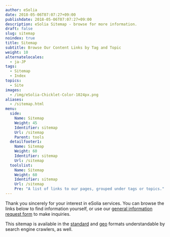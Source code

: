 ```yaml
---
author: eSolia
date: 2018-05-06T07:07:27+09:00
publishdate: 2018-05-06T07:07:27+09:00
description: eSolia Sitemap - browse for more information.
draft: false
slug: sitemap
noindex: true
title: Sitemap
subtitle: Browse Our Content Links by Tag and Topic
weight: 10
alternatelocales:
  - ja-JP
tags:
  - Sitemap
  - Index
topics:
  - Site
images:
  - /img/eSolia-Chicklet-Color-1024px.png
aliases:
  - /sitemap.html
menu:
  side:
    Name: Sitemap
    Weight: 45
    Identifier: sitemap
    Url: /sitemap
    Parent: tools
  detailfooter1:
    Name: Sitemap
    Weight: 60
    Identifier: sitemap
    Url: /sitemap
  toolslist:
    Name: Sitemap
    Weight: 60
    Identifier: sitemap
    Url: /sitemap
    Pre: "A list of links to our pages, grouped under tags or topics."
---
```


Thank you sincerely for your interest in eSolia services. You can browse the links below to find information yourself, or use our [general information request form](/info-request/) to make inquiries. 

This sitemap is available in the [standard](/sitemap.xml) and [geo](/geo-sitemap.xml) formats understandable by search engine crawlers, as well.
